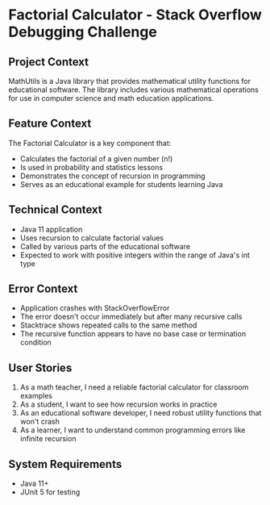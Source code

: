 # Factorial Calculator - Stack Overflow Debugging Challenge

## Project Context
MathUtils is a Java library that provides mathematical utility functions for educational software. The library includes various mathematical operations for use in computer science and math education applications.

## Feature Context
The Factorial Calculator is a key component that:
- Calculates the factorial of a given number (n!)
- Is used in probability and statistics lessons
- Demonstrates the concept of recursion in programming
- Serves as an educational example for students learning Java

## Technical Context
- Java 11 application
- Uses recursion to calculate factorial values
- Called by various parts of the educational software
- Expected to work with positive integers within the range of Java's int type

## Error Context
- Application crashes with StackOverflowError
- The error doesn't occur immediately but after many recursive calls
- Stacktrace shows repeated calls to the same method
- The recursive function appears to have no base case or termination condition

## User Stories
1. As a math teacher, I need a reliable factorial calculator for classroom examples
2. As a student, I want to see how recursion works in practice
3. As an educational software developer, I need robust utility functions that won't crash
4. As a learner, I want to understand common programming errors like infinite recursion

## System Requirements
- Java 11+
- JUnit 5 for testing